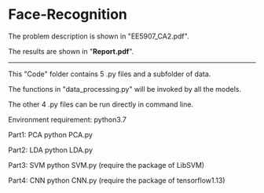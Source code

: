# Face-Recognition

The problem description is shown in "EE5907_CA2.pdf".

The results are shown in "**Report.pdf**".

---

This "Code" folder contains 5 .py files and a subfolder of data.

The functions in "data_processing.py" will be invoked by all the models.

The other 4 .py files can be run directly in command line.

Environment requirement: python3.7

Part1: PCA
	python PCA.py

Part2: LDA
	python LDA.py

Part3: SVM
	python SVM.py
	(require the package of LibSVM)

Part4: CNN
	python CNN.py
	(require the package of tensorflow1.13)


